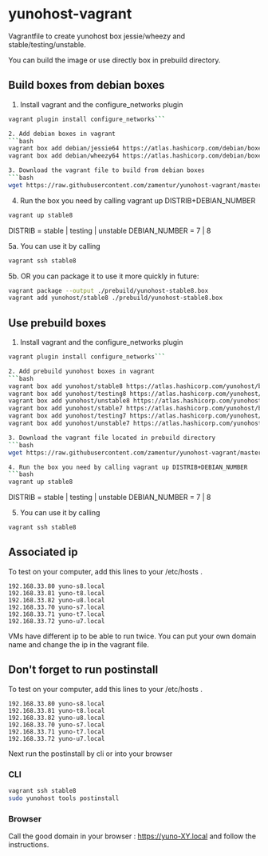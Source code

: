 # yunohost-vagrant
Vagrantfile to create yunohost box jessie/wheezy and stable/testing/unstable.

You can build the image or use directly box in prebuild directory.

## Build boxes from debian boxes
1. Install vagrant and the configure_networks plugin
```bash
vagrant plugin install configure_networks```

2. Add debian boxes in vagrant
```bash
vagrant box add debian/jessie64 https://atlas.hashicorp.com/debian/boxes/jessie64/versions/8.2.0/providers/virtualbox.box
vagrant box add debian/wheezy64 https://atlas.hashicorp.com/debian/boxes/wheezy64/versions/7.9.0/providers/virtualbox.box```

3. Download the vagrant file to build from debian boxes
```bash
wget https://raw.githubusercontent.com/zamentur/yunohost-vagrant/master/Vagrantfile
```

4. Run the box you need by calling vagrant up DISTRIB+DEBIAN_NUMBER
```bash
vagrant up stable8
```

DISTRIB = stable | testing | unstable
DEBIAN_NUMBER = 7 | 8

5a. You can use it by calling
```bash
vagrant ssh stable8
```

5b. OR you can package it to use it more quickly in future:
```bash
vagrant package --output ./prebuild/yunohost-stable8.box
vagrant add yunohost/stable8 ./prebuild/yunohost-stable8.box
```


## Use prebuild boxes
1. Install vagrant and the configure_networks plugin
```bash
vagrant plugin install configure_networks```

2. Add prebuild yunohost boxes in vagrant
```bash
vagrant box add yunohost/stable8 https://atlas.hashicorp.com/yunohost/boxes/stable8/versions/1.0.0/providers/virtualbox.box
vagrant box add yunohost/testing8 https://atlas.hashicorp.com/yunohost/boxes/testing8/versions/1.0.0/providers/virtualbox.box
vagrant box add yunohost/unstable8 https://atlas.hashicorp.com/yunohost/boxes/unstable8/versions/1.0.0/providers/virtualbox.box
vagrant box add yunohost/stable7 https://atlas.hashicorp.com/yunohost/boxes/stable7/versions/1.0.0/providers/virtualbox.box
vagrant box add yunohost/testing7 https://atlas.hashicorp.com/yunohost/boxes/testing7/versions/1.0.0/providers/virtualbox.box
vagrant box add yunohost/unstable7 https://atlas.hashicorp.com/yunohost/boxes/unstable7/versions/1.0.0/providers/virtualbox.box```

3. Download the vagrant file located in prebuild directory
```bash
wget https://raw.githubusercontent.com/zamentur/yunohost-vagrant/master/prebuild/Vagrantfile```

4. Run the box you need by calling vagrant up DISTRIB+DEBIAN_NUMBER
```bash
vagrant up stable8
```

DISTRIB = stable | testing | unstable
DEBIAN_NUMBER = 7 | 8

5. You can use it by calling
```bash
vagrant ssh stable8
```

## Associated ip

To test on your computer, add this lines to your /etc/hosts .
```
192.168.33.80 yuno-s8.local
192.168.33.81 yuno-t8.local
192.168.33.82 yuno-u8.local
192.168.33.70 yuno-s7.local
192.168.33.71 yuno-t7.local
192.168.33.72 yuno-u7.local
```
VMs have different ip to be able to run twice.
You can put your own domain name and change the ip in the vagrant file.

## Don't forget to run postinstall

To test on your computer, add this lines to your /etc/hosts .
```
192.168.33.80 yuno-s8.local
192.168.33.81 yuno-t8.local
192.168.33.82 yuno-u8.local
192.168.33.70 yuno-s7.local
192.168.33.71 yuno-t7.local
192.168.33.72 yuno-u7.local
```

Next run the postinstall by cli or into your browser

### CLI
```bash
vagrant ssh stable8
sudo yunohost tools postinstall

```

### Browser
Call the good domain in your browser : https://yuno-XY.local and follow the instructions.
